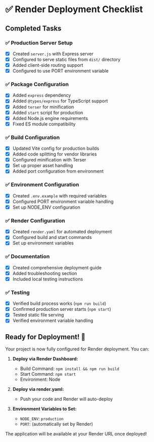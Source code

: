 # ✅ Render Deployment Checklist

## Completed Tasks

### ✅ Production Server Setup
- [x] Created `server.js` with Express server
- [x] Configured to serve static files from `dist/` directory
- [x] Added client-side routing support
- [x] Configured to use PORT environment variable

### ✅ Package Configuration
- [x] Added `express` dependency
- [x] Added `@types/express` for TypeScript support
- [x] Added `terser` for minification
- [x] Added `start` script for production
- [x] Added Node.js engine requirements
- [x] Fixed ES module compatibility

### ✅ Build Configuration
- [x] Updated Vite config for production builds
- [x] Added code splitting for vendor libraries
- [x] Configured minification with Terser
- [x] Set up proper asset handling
- [x] Added port configuration from environment

### ✅ Environment Configuration
- [x] Created `.env.example` with required variables
- [x] Configured PORT environment variable handling
- [x] Set up NODE_ENV configuration

### ✅ Render Configuration
- [x] Created `render.yaml` for automated deployment
- [x] Configured build and start commands
- [x] Set up environment variables

### ✅ Documentation
- [x] Created comprehensive deployment guide
- [x] Added troubleshooting section
- [x] Included local testing instructions

### ✅ Testing
- [x] Verified build process works (`npm run build`)
- [x] Confirmed production server starts (`npm start`)
- [x] Tested static file serving
- [x] Verified environment variable handling

## Ready for Deployment! 🚀

Your project is now fully configured for Render deployment. You can:

1. **Deploy via Render Dashboard:**
   - Build Command: `npm install && npm run build`
   - Start Command: `npm start`
   - Environment: Node

2. **Deploy via render.yaml:**
   - Push your code and Render will auto-deploy

3. **Environment Variables to Set:**
   - `NODE_ENV`: `production`
   - `PORT`: (automatically set by Render)

The application will be available at your Render URL once deployed!
